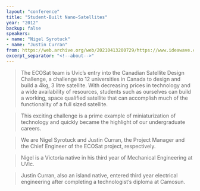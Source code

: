 ```yaml
---
layout: "conference"
title: "Student-Built Nano-Satellites"
year: "2012"
backup: false
speakers:
- name: "Nigel Syrotuck"
- name: "Justin Curran"
from: https://web.archive.org/web/20210413200729/https://www.ideawave.ca/2012-conference/student-built-nano-satellites
excerpt_separator: "<!--about-->"
---
```


> The ECOSat team is Uvic’s entry into the Canadian Satellite Design Challenge,
a challenge to 12 universities in Canada to design and build a 4kg, 3 litre
satellite. With decreasing prices in technology and a wide availability of
resources, students such as ourselves can build a working, space qualified
satellite that can accomplish much of the functionality of a full sized
satellite.

> This exciting challenge is a prime example of miniaturization of technology
and quickly became the highlight of our undergraduate careers.

<!--about-->

> We are Nigel Syrotuck and Justin Curran, the Project Manager and the
Chief Engineer of the ECOSat project, respectively.

> Nigel is a Victoria native in his third year of Mechanical Engineering
at UVic.

> Justin Curran, also an island native, entered third year electrical
engineering after completing a technologist’s diploma at Camosun.
